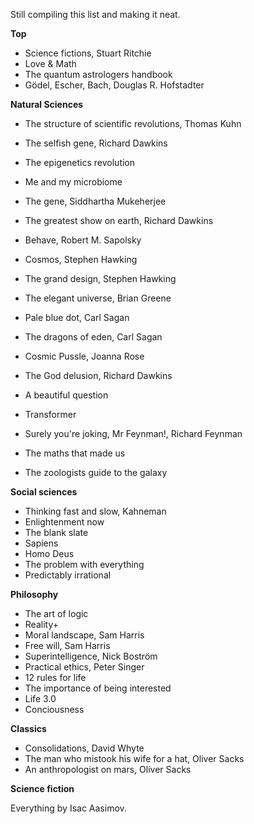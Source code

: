 Still compiling this list and making it neat.

**Top**

- Science fictions, Stuart Ritchie
- Love & Math
- The quantum astrologers handbook
- Gödel, Escher, Bach, Douglas R. Hofstadter

**Natural Sciences**

- The structure of scientific revolutions, Thomas Kuhn
- The selfish gene, Richard Dawkins

- The epigenetics revolution
- Me and my microbiome
- The gene, Siddhartha Mukeherjee
- The greatest show on earth, Richard Dawkins
- Behave, Robert M. Sapolsky
- Cosmos, Stephen Hawking
- The grand design, Stephen Hawking
- The elegant universe, Brian Greene
- Pale blue dot, Carl Sagan
- The dragons of eden, Carl Sagan
- Cosmic Pussle, Joanna Rose
- The God delusion, Richard Dawkins
- A beautiful question
- Transformer
- Surely you're joking, Mr Feynman!, Richard Feynman
- The maths that made us
- The zoologists guide to the galaxy

**Social sciences**

- Thinking fast and slow, Kahneman
- Enlightenment now
- The blank slate
- Sapiens
- Homo Deus
- The problem with everything
- Predictably irrational

**Philosophy**

- The art of logic
- Reality+
- Moral landscape, Sam Harris
- Free will, Sam Harris
- Superintelligence, Nick Boström
- Practical ethics, Peter Singer
- 12 rules for life
- The importance of being interested
- Life 3.0
- Conciousness

**Classics**

- Consolidations, David Whyte
- The man who mistook his wife for a hat, Oliver Sacks
- An anthropologist on mars, Oliver Sacks

**Science fiction**

Everything by Isac Aasimov.
